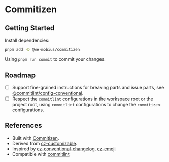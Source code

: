 # Commitizen

## Getting Started

Install dependencies:

```bash
pnpm add -D @we-mobius/commitizen
```

Using `pnpm run commit` to commit your changes.

## Roadmap

- [ ] Support fine-grained instructions for breaking parts and issue parts, see [@commitlint/config-conventional](https://github.com/conventional-changelog/commitlint/blob/master/@commitlint/config-conventional/index.js).
- [ ] Respect the `commitlint` configurations in the workspace root or the project root, using `commitlint` configurations to change the `commitizen` configurations.

## References

- Built with [Commitizen](https://github.com/commitizen/cz-cli).
- Derived from [cz-customizable](https://github.com/leoforfree/cz-customizable).
- Inspired by [cz-conventional-changelog](https://github.com/commitizen/cz-conventional-changelog), [cz-emoji](https://github.com/ngryman/cz-emoji)
- Compatible with [commitlint](https://github.com/conventional-changelog/commitlint)
